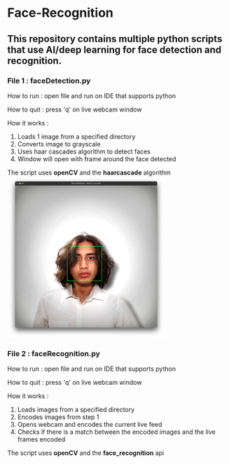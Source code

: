 # Face-Recognition
## This repository contains multiple python scripts that use AI/deep learning for face detection and recognition.

### File 1 : faceDetection.py 
How to run : open file and run on IDE that supports python

How to quit : press 'q' on live webcam window

How it works : 
1. Loads 1 image from a specified directory
2. Converts image to grayscale  
3. Uses haar cascades algorithm to detect faces
4. Window will open with frame around the face detected

The script uses **openCV** and the **haarcascade** algorithm
![image 1](res1.png)




### File 2 : faceRecognition.py 
How to run : open file and run on IDE that supports python

How to quit : press 'q' on live webcam window

How it works : 
1. Loads images from a specified directory
2. Encodes images from step 1
3. Opens webcam and encodes the current live feed
4. Checks if there is a match between the encoded images and the live frames encoded

The script uses **openCV** and the **face_recognition** api 
